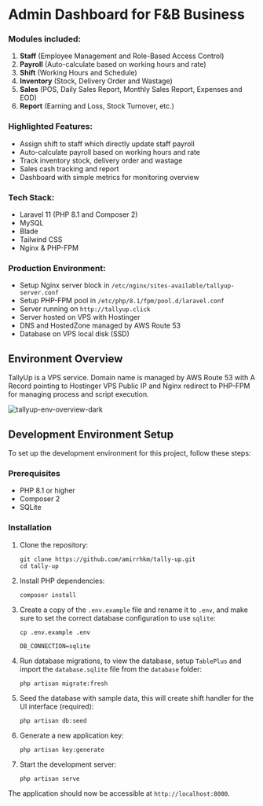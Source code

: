 # Admin Dashboard for F&B Business

### Modules included:

1. **Staff** (Employee Management and Role-Based Access Control)
2. **Payroll** (Auto-calculate based on working hours and rate)
3. **Shift** (Working Hours and Schedule)
4. **Inventory** (Stock, Delivery Order and Wastage)
5. **Sales** (POS, Daily Sales Report, Monthly Sales Report, Expenses and EOD)
6. **Report** (Earning and Loss, Stock Turnover, etc.)

### Highlighted Features:

- Assign shift to staff which directly update staff payroll
- Auto-calculate payroll based on working hours and rate
- Track inventory stock, delivery order and wastage
- Sales cash tracking and report
- Dashboard with simple metrics for monitoring overview

### Tech Stack:

- Laravel 11 (PHP 8.1 and Composer 2)
- MySQL
- Blade
- Tailwind CSS
- Nginx & PHP-FPM

### Production Environment:

- Setup Nginx server block in `/etc/nginx/sites-available/tallyup-server.conf`
- Setup PHP-FPM pool in `/etc/php/8.1/fpm/pool.d/laravel.conf`
- Server running on `http://tallyup.click`
- Server hosted on VPS with Hostinger
- DNS and HostedZone managed by AWS Route 53
- Database on VPS local disk (SSD)

## Environment Overview
TallyUp is a VPS service. Domain name is managed by AWS Route 53 with A Record pointing to Hostinger VPS Public IP and Nginx redirect to PHP-FPM for managing process and script execution.

![tallyup-env-overview-dark](https://github.com/user-attachments/assets/a6e37c6d-3bea-43a0-af2c-b98498f43cd8)

## Development Environment Setup

To set up the development environment for this project, follow these steps:

### Prerequisites

- PHP 8.1 or higher
- Composer 2
- SQLite

### Installation

1. Clone the repository:
   ```
   git clone https://github.com/amirrhkm/tally-up.git
   cd tally-up
   ```

2. Install PHP dependencies:
   ```
   composer install
   ```

3. Create a copy of the `.env.example` file and rename it to `.env`, and make sure to set the correct database configuration to use `sqlite`:
   ```
   cp .env.example .env
   ```
   ```.env
   DB_CONNECTION=sqlite
   ```

4. Run database migrations, to view the database, setup `TablePlus` and import the `database.sqlite` file from the `database` folder:
   ```
   php artisan migrate:fresh
   ```

6. Seed the database with sample data, this will create shift handler for the UI interface (required):
   ```
   php artisan db:seed
   ```

7. Generate a new application key:
   ```
   php artisan key:generate
   ```

8. Start the development server:
    ```
    php artisan serve
    ```

The application should now be accessible at `http://localhost:8000`.
